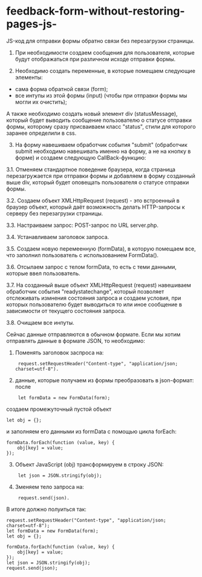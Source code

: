 # feedback-form-without-restoring-pages-js-
JS-код для отправки формы обратно связи без перезагрузки страницы.

1. При необходимости создаем сообщения для пользователя, которые будут отображаться при различном исходе отправки формы.

2. Необходимо создать переменные, в которые помещаем следующие элементы: 
* сама форма обратной связи (form);
* все интупы из этой формы (input) (чтобы при отправки формы мы могли их очистить);

А также необходимо создать новый элемент div (statusMessage), который будет выводить сообщение пользователю о статусе отправки формы, которому сразу присваиваем класс "status", стили для которого заранее определили в css.

3. На форму навешиваем обработчик события "submit" (обработчик submit необходимо навешивать именно на форму, а не на кнопку в форме) и создаем следующую CallBack-функцию:

3.1. Отменяем стандартное поведение браузера, когда страница перезагружается при отправки формы и добавляем в форму созданный выше div, который будет оповещать пользователя о статусе отправки формы. 

3.2. Создаем объект XMLHttpRequest (request) - это встроенный в браузер объект, который даёт возможность делать HTTP-запросы к серверу без перезагрузки страницы. 

3.3. Настраиваем запрос: POST-запрос по URL server.php.

3.4. Устанавливаем заголовок запроса.

3.5. Создаем новую перемеенную (formData), в которую помещаем все, что заполнил пользователь с использованием FormData().

3.6. Отсылаем запрос c телом formData, то есть с теми данными, которые ввел пользователь.

3.7. На созданный выше объект XMLHttpRequest (request) навешиваем обработчик события "readystatechange", который позволяет отслеживать измнения состояния запроса и создаем условия, при которых пользователю будет выводиться то или иное сообщение в зависимости от текущего состояния запроса.

3.8. Очищаем все инпуты.

Сейчас данные отправляются в обычном формате. Если мы хотим отправлять данные в формате JSON, то необходимо:
1. Поменять заголовок заспроса на:

        request.setRequestHeader("Content-type", "application/json; charset=utf-8").
    
2. данные, которые получаем из формы преобразовать в json-формат: после 

        let formData = new FormData(form);
    
создаем промежуточный пустой объект 

    let obj = {}; 
и заполняем его данными из formData с помощью цикла forEach:

    formData.forEach(function (value, key) {
        obj[key] = value;
    });
3. Объект JavaScript (obj) трансформируем в строку JSON: 

        let json = JSON.stringify(obj);
        
4. Зменяем тело запроса на:

        request.send(json).

В итоге должно полуиться так:

    request.setRequestHeader("Content-type", "application/json; charset=utf-8");   
    let formData = new FormData(form);
    let obj = {};

    formData.forEach(function (value, key) {
        obj[key] = value;
    });
    let json = JSON.stringify(obj);
    request.send(json);
